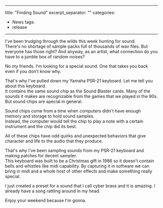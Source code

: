 
---
title: "Finding Sound"
excerpt_separator: "<!--more-->"
categories:
  - News
tags:
  - release
---

I've been trudging through the wilds this week hunting for sound.   
There's no shortage of sample packs full of thousands of wav files.  But everyone has those right?
And anyway, as an artist, what connection do you have to a jumble box of random noises?   

<!--more-->
No my friends.  I'm looking for a special sound. One that takes you back even if you don't know why.   

That's why I've pulled down my Yamaha PSR-21 keyboard.  Let me tell you about this keyboard.   
It contains the same sound chip as the Sound Blaster cards.  Many of the sounds it makes are recognizable
from the games that we played in the 90s.  But sound chips are special in general.   

Sound chips come from a time when computers didn't have enough memory and storage to hold sound samples.   
Instead, the computer would tell the chip to play a note with a certain instrument and the chip did
its best.   

All of these chips have odd quirks and unexpected behaviors that give character and life to the 
audio that they produce.   

That's why I've been sampling sounds from my PSR-21 keyboard and making patches for decent sampler.   
This keyboard was built to be a Christmas gift in 1986 so it doesn't contain bells and whistles like 
midi capability.  By capturing it in software we can bring in midi and a whole host of other
effects and make something really special.   

I just created a preset for a sound that I call cyber brass and it is amazing.  I already have a 
song rattling around in my head.   

Enjoy your weekend because I'm gonna.